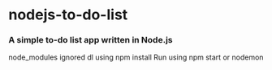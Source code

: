 # nodejs-to-do-list
### A simple to-do list app written in Node.js

node_modules ignored dl using npm install
Run using npm start or nodemon



